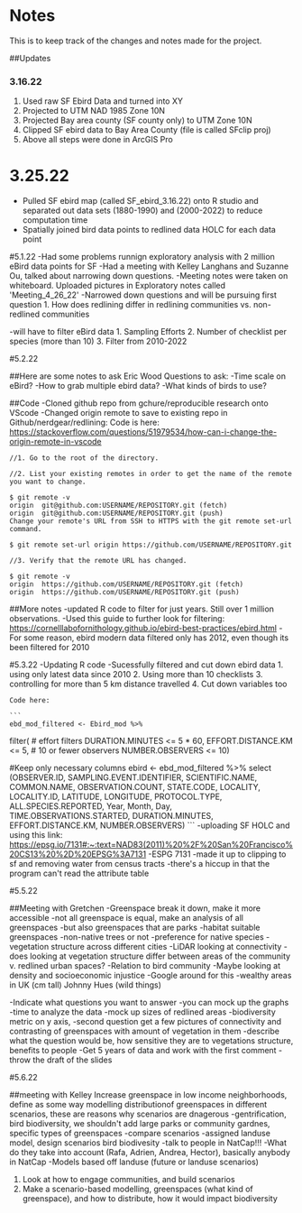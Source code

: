 # Notes

This is to keep track of the changes and notes made for the project. 

##Updates
### 3.16.22
1. Used raw SF Ebird Data and turned into XY 
2. Projected to UTM NAD 1985 Zone 10N
3. Projected Bay area county (SF county only) to UTM Zone 10N
4. Clipped SF ebird data to Bay Area County (file is called SFclip proj)
5. Above all steps were done in ArcGIS Pro

# 3.25.22
- Pulled SF ebird map (called SF_ebird_3.16.22) onto R studio and separated out data sets (1880-1990) and (2000-2022) to reduce computation time
- Spatially joined bird data points to redlined data HOLC for each data point 

#5.1.22
-Had some problems runnign exploratory analysis with 2 million eBird data points for SF
-Had a meeting with Kelley Langhans and Suzanne Ou, talked about narrowing down questions. 
-Meeting notes were taken on whiteboard. Uploaded pictures in Exploratory notes called 'Meeting_4_26_22'
-Narrowed down questions and will be pursuing first question
	1. How does redlining differ in redlining communities vs. non-redlined communities
	
-will have to filter eBird data
	1. Sampling Efforts
	2. Number of checklist per species (more than 10)
	3. Filter from 2010-2022

#5.2.22

##Here are some notes to ask Eric Wood
Questions to ask:
-Time scale on eBird?
-How to grab multiple ebird data?
-What kinds of birds to use?

##Code 
-Cloned github repo from gchure/reproducible research onto VScode 
-Changed origin remote to save to existing repo in Github/nerdgear/redlining:
Code is here:
https://stackoverflow.com/questions/51979534/how-can-i-change-the-origin-remote-in-vscode

```
//1. Go to the root of the directory.

//2. List your existing remotes in order to get the name of the remote you want to change.

$ git remote -v
origin  git@github.com:USERNAME/REPOSITORY.git (fetch)
origin  git@github.com:USERNAME/REPOSITORY.git (push)
Change your remote's URL from SSH to HTTPS with the git remote set-url command.

$ git remote set-url origin https://github.com/USERNAME/REPOSITORY.git

//3. Verify that the remote URL has changed.

$ git remote -v
origin  https://github.com/USERNAME/REPOSITORY.git (fetch)
origin  https://github.com/USERNAME/REPOSITORY.git (push)
```
##More notes
-updated R code to filter for just years. Still over 1 million observations.
-Used this guide to further look for filtering: https://cornelllabofornithology.github.io/ebird-best-practices/ebird.html
-For some reason, ebird modern data filtered only has 2012, even though its been filtered for 2010

#5.3.22
-Updating R code
-Sucessfully filtered and cut down ebird data
	1. using only latest data since 2010
	2. Using more than 10 checklists
	3. controlling for more than 5 km distance travelled 
	4. Cut down variables too 

	Code here: 

	```
	ebd_mod_filtered <- Ebird_mod %>% 
  filter(
    # effort filters
    DURATION.MINUTES <= 5 * 60,
    EFFORT.DISTANCE.KM <= 5,
    # 10 or fewer observers
    NUMBER.OBSERVERS <= 10)

#Keep only necessary columns
ebird <- ebd_mod_filtered %>% 
  select (OBSERVER.ID, SAMPLING.EVENT.IDENTIFIER,
         SCIENTIFIC.NAME, COMMON.NAME,
         OBSERVATION.COUNT, 
         STATE.CODE, LOCALITY, LOCALITY.ID, LATITUDE, LONGITUDE,
         PROTOCOL.TYPE, ALL.SPECIES.REPORTED, Year, Month, Day,
         TIME.OBSERVATIONS.STARTED, 
         DURATION.MINUTES, EFFORT.DISTANCE.KM,
         NUMBER.OBSERVERS)
	```
-uploading SF HOLC and using this link:
https://epsg.io/7131#:~:text=NAD83(2011)%20%2F%20San%20Francisco%20CS13%20%2D%20EPSG%3A7131
-ESPG 7131
-made it up to clipping to sf and removing water from census tracts
-there's a hiccup in that the program can't read the attribute table

#5.5.22

##Meeting with Gretchen 
-Greenspace break it down, make it more accessible 
-not all greenspace is equal, make an analysis of all greenspaces
	-but also greenspaces that are parks
	-habitat suitable greenspaces
-non-native trees or not
-preference for native species
-vegetation structure across different cities 
-LiDAR looking at connectivity
-does looking at vegetation structure differ between areas of the community v. redlined urban spaces?
-Relation to bird community 
-Maybe looking at density and socioeconomic injustice 
-Google around for this 
-wealthy areas in UK (cm tall)
Johnny Hues (wild things)

-Indicate what questions you want to answer
-you can mock up the graphs
-time to analyze the data
-mock up sizes of redlined areas
-biodiversity metric on y axis, 
-second question get a few pictures of connectivity and contrasting of greenspaces with amount of vegetation in them
-describe what the question would be, how sensitive they are to vegetations structure, benefits to people
-Get 5 years of data and work with the first comment 
-throw the draft of the slides 

#5.6.22

##meeting with Kelley
Increase greenspace in low income neighborhoods, define as some way
modelling distributionof greenspaces in different scenarios, these are reasons why scenarios are dnagerous
-gentrification, bird biodiversity, 
we shouldn't add large parks or community gardnes, 
specific types of greenspaces
-compare scenarios
-assigned landuse model, design scenarios bird biodivesity
-talk to people in NatCap!!! 
-What do they take into account (Rafa, Adrien, Andrea, Hector), basically anybody in NatCap
-Models based off landuse (future or landuse scenarios)

1. Look at how to engage communities, and build scenarios 
2. Make a scenario-based modelling, greenspaces (what kind of greenspace), and how to distribute, how it would impact biodiversity






